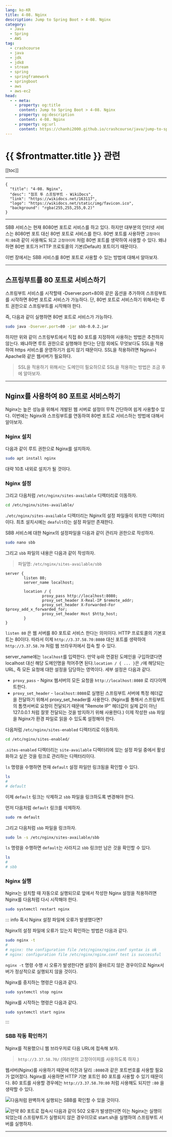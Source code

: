 ```yaml
---
lang: ko-KR
title: 4-08. Nginx
description: Jump to Spring Boot > 4-08. Nginx
category:
  - Java
  - Spring
  - AWS
tag: 
  - crashcourse
  - java
  - jdk
  - jdk8
  - stream
  - spring
  - springframework
  - springboot
  - aws
  - aws-ec2
head:
  - - meta:
    - property: og:title
      content: Jump to Spring Boot > 4-08. Nginx
    - property: og:description
      content: 4-08. Nginx
    - property: og:url
      content: https://chanhi2000.github.io/crashcourse/java/jump-to-spring-boot/04H.html
---
```


# {{ $frontmatter.title }} 관련

[[toc]]

---

```component VPCard
{
  "title": "4-08. Nginx",
  "desc": "점프 투 스프링부트 - WikiDocs",
  "link": "https://wikidocs.net/163117",
  "logo": "https://wikidocs.net/static/img/favicon.ico",
  "background": "rgba(255,255,255,0.2)"
}
```

---

SBB 서비스는 현재 8080번 포트로 서비스를 하고 있다. 하지만 대부분의 인터넷 서비스는 8080번 포트 대신 80번 포트로 서비스를 한다. 80번 포트를 사용하면 `고정아이피:80`과 같이 사용해도 되고 `고정아이피` 처럼 80번 포트를 생략하여 사용할 수 있다. 왜냐하면 80번 포트가 HTTP 프로토콜의 기본(Default) 포트이기 때문이다.

이번 장에서는 SBB 서비스를 80번 포트로 사용할 수 있는 방법에 대해서 알아보자.

---

## 스프링부트를 80 포트로 서비스하기

스프링부트 서비스를 시작할때 -Dserver.port=80와 같은 옵션을 추가하여 스프링부트를 시작하면 80번 포트로 서비스가 가능하다. 단, 80번 포트로 서비스하기 위해서는 루트 권한으로 스프링부트를 시작해야 한다.

즉, 다음과 같이 실행하면 80번 포트로 서비스가 가능하다.

```sh
sudo java -Dserver.port=80 -jar sbb-0.0.2.jar
```

하지만 위와 같이 스프링부트에서 직접 80 포트를 지정하여 사용하는 방법은 추천하지 않는다. 왜냐하면 루트 권한으로 실행해야 한다는 단점 외에도 무엇보다도 SSL을 적용하여 https 서비스를 운영하기가 쉽지 않기 때문이다. SSL을 적용하려면 Nginx나 Apache와 같은 웹서버가 필요하다.

> SSL을 적용하기 위해서는 도메인이 필요하므로 SSL을 적용하는 방법은 조금 후에 알아보자.

---

## Nginx를 사용하여 80 포트로 서비스하기

Nginx는 높은 성능을 위해서 개발된 웹 서버로 설정이 무척 간단하여 쉽게 사용할수 있다. 이번에는 Nginx와 스프링부트를 연동하여 80번 포트로 서비스하는 방법에 대해서 알아보자.

### Nginx 설치

다음과 같이 루트 권한으로 Nginx를 설치하자.

```sh
sudo apt install nginx
```

대략 10초 내외로 설치가 될 것이다.

### Nginx 설정

그리고 다음처럼 <FontIcon icon="fas fa-folder-open"/>`/etc/nginx/sites-available` 디렉터리로 이동하자.

```sh
cd /etc/nginx/sites-available/
```

.<FontIcon icon="fas fa-folder-open"/>`/etc/nginx/sites-available` 디렉터리는 Nginx의 설정 파일들이 위치한 디렉터리이다. 최초 설치시에는 <FontIcon icon="iconfont icon-file"/>`deafult`라는 설정 파일만 존재한다.

SBB 서비스에 대한 Nginx의 설정파일을 다음과 같이 관리자 권한으로 작성하자.

```sh
sudo nano sbb
```
그리고 <FontIcon icon="iconfont icon-file"/>`sbb` 파일의 내용은 다음과 같이 작성하자.

> 파일명: <FontIcon icon="fas fa-folder-open"/>`/etc/nginx/sites-available/`<FontIcon icon="iconfont icon-file"/>`sbb`

```nginx
server {
        listen 80;
        server_name localhost;

        location / {
                proxy_pass http://localhost:8080;
                proxy_set_header X-Real-IP $remote_addr;
                proxy_set_header X-Forwarded-For $proxy_add_x_forwarded_for;
                proxy_set_header Host $http_host;
        }
}
```

`listen 80` 은 웹 서버를 80 포트로 서비스 한다는 의미이다. HTTP 프로토콜의 기본포트는 80이다. 따라서 이제 `http://3.37.58.70:8080` 대신 포트를 생략하여 `http://3.37.58.70` 처럼 웹 브라우저에서 접속 할 수 있다.

server_name에는 `localhost`를 입력한다. 만약 ip와 연결된 도메인을 구입하였다면 localhost 대신 해당 도메인명을 적어주면 된다.`location / { ... }`은 `/`에 해당되는 URL, 즉 모든 요청에 대한 설정을 담당하는 영역이다. 세부 설정은 다음과 같다.

- `proxy_pass` - Nginx 웹서버의 모든 요청을 `http://localhost:8080` 로 리다이렉트한다.
- `proxy_set_header` - `localhost:8080`로 실행된 스프링부트 서버에 특정 헤더값을 전달하기 위해서 proxy_set_header를 사용한다. (Nginx를 통해서 스프링부트의 톰캣서버로 요청이 전달되기 때문에 "Remote IP" 헤더값이 실제 값이 아닌 127.0.0.1 처럼 잘못 전달되는 것을 방지하기 위해 사용한다.)
이제 작성한 <FontIcon icon="iconfont icon-file"/>`sbb` 파일을 Nginx가 환경 파일로 읽을 수 있도록 설정해야 한다.

다음처럼 <FontIcon icon="fas fa-folder-open"/>`/etc/nginx/sites-enabled` 디렉터리로 이동하자.

```sh
cd /etc/nginx/sites-enabled/
```

.<FontIcon icon="fas fa-folder-open"/>`sites-enabled` 디렉터리는 <FontIcon icon="fas fa-folder-open"/>`site-available` 디렉터리에 있는 설정 파일 중에서 활성화하고 싶은 것을 링크로 관리하는 디렉터리이다.

`ls` 명령을 수행하면 현재 `default` 설정 파일만 링크됨을 확인할 수 있다.

```sh
ls
#
# default
```

이제 <FontIcon icon="iconfont icon-file"/>`default` 링크는 삭제하고 <FontIcon icon="iconfont icon-file"/>`sbb` 파일을 링크하도록 변경해야 한다.

먼저 다음처럼 `default` 링크를 삭제하자.

```sh
sudo rm default
```

그리고 다음처럼 <FontIcon icon="iconfont icon-file"/>`sbb` 파일을 링크하자.

```sh
sudo ln -s /etc/nginx/sites-available/sbb
```

`ls` 명령을 수행하면 <FontIcon icon="iconfont icon-file"/>`default`는 사라지고 <FontIcon icon="iconfont icon-file"/>`sbb` 링크만 남은 것을 확인할 수 있다.

```sh
ls
#
# sbb
```

### Nginx 실행

Nginx는 설치할 때 자동으로 실행되므로 앞에서 작성한 Nginx 설정을 적용하려면 Nginx를 다음처럼 다시 시작해야 한다.

```sh
sudo systemctl restart nginx
```

::: info 혹시 Nginx 설정 파일에 오류가 발생했다면?

Nginx의 설정 파일에 오류가 있는지 확인하는 방법은 다음과 같다.

```sh
sudo nginx -t
#
# nginx: the configuration file /etc/nginx/nginx.conf syntax is ok
# nginx: configuration file /etc/nginx/nginx.conf test is successful
```

`nginx -t` 명령 수행 시 오류가 발생한다면 설정이 올바르지 않은 경우이므로 Nginx서버가 정상적으로 실행되지 않을 것이다.

Nginx를 중지하는 명령은 다음과 같다.

```sh
sudo systemctl stop nginx
```

Nginx를 시작하는 명령은 다음과 같다.

```sh
sudo systemctl start nginx
```

:::

### SBB 작동 확인하기

Nginx를 적용했으니 웹 브라우저로 다음 URL에 접속해 보자.

> `http://3.37.58.70/` (여러분의 고정아이피를 사용하도록 하자.)

웹서버(Nginx)를 사용하기 때문에 이전과 달리 `:8080`과 같은 포트번호를 사용할 필요가 없어졌다. Nginx를 사용하면 HTTP 기본 포트인 80 포트를 사용할 수 있기 때문이다. 80 포트를 사용할 경우에는 `http://3.37.58.70:80` 처럼 사용해도 되지만 `:80` 을 생략할 수 있다.

![다음처럼 완벽하게 실행되는 SBB를 확인할 수 있을 것이다.](https://wikidocs.net/images/page/163117/O_4-08_1.png)

![만약 80 포트로 접속시 다음과 같이 502 오류가 발생한다면 이는 Nginx는 실행이 되었는데 스프링부트가 실행되지 않은 경우이므로 <FontIcon icon="iconfont icon-shell"/>`start.sh`을 실행하여 스프링부트 서버를 실행하자.](https://wikidocs.net/images/page/163117/O_4-08_2.png)

---

<TagLinks />

